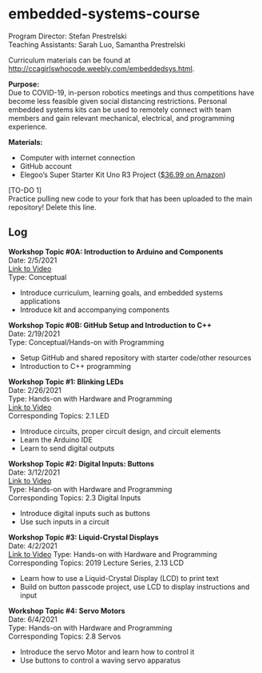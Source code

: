 # embedded-systems-course

Program Director: Stefan Prestrelski  
Teaching Assistants: Sarah Luo, Samantha Prestrelski  

Curriculum materials can be found at http://ccagirlswhocode.weebly.com/embeddedsys.html.  



**Purpose:**  
Due to COVID-19, in-person robotics meetings and thus competitions have become less feasible given social distancing restrictions. Personal embedded systems kits can be used to remotely connect with team members and gain relevant mechanical, electrical, and programming experience.

**Materials:**  
- Computer with internet connection
- GitHub account
- Elegoo’s Super Starter Kit Uno R3 Project ([$36.99 on Amazon](https://www.amazon.com/ELEGOO-Project-Tutorial-Controller-Projects/dp/B01D8KOZF4/))


[TO-DO 1]  
Practice pulling new code to your fork that has been uploaded to the main repository! Delete this line.

## Log

**Workshop Topic #0A: Introduction to Arduino and Components**  
Date: 2/5/2021  
[Link to Video](https://youtu.be/bEj-1Xxq9tg)  
Type: Conceptual  
- Introduce curriculum, learning goals, and embedded systems applications
- Introduce kit and accompanying components  


**Workshop Topic #0B: GitHub Setup and Introduction to C++**  
Date: 2/19/2021  
Type: Conceptual/Hands-on with Programming  
- Setup GitHub and shared repository with starter code/other resources
- Introduction to C++ programming  


**Workshop Topic #1: Blinking LEDs**  
Date: 2/26/2021  
Type: Hands-on with Hardware and Programming  
[Link to Video](https://youtu.be/LN7CiMK0GYc)  
Corresponding Topics: 2.1 LED
- Introduce circuits, proper circuit design, and circuit elements
- Learn the Arduino IDE
- Learn to send digital outputs


**Workshop Topic #2: Digital Inputs: Buttons**  
Date: 3/12/2021  
[Link to Video](https://youtu.be/gByUoQazVwA)  
Type: Hands-on with Hardware and Programming  
Corresponding Topics: 2.3 Digital Inputs  
- Introduce digital inputs such as buttons
- Use such inputs in a circuit

**Workshop Topic #3: Liquid-Crystal Displays**  
Date: 4/2/2021  
[Link to Video](https://youtu.be/455-oBZfOAk)
Type: Hands-on with Hardware and Programming  
Corresponding Topics: 2019 Lecture Series, 2.13 LCD  
- Learn how to use a Liquid-Crystal Display (LCD) to print text   
- Build on button passcode project, use LCD to display instructions and input  

**Workshop Topic #4: Servo Motors**  
Date: 6/4/2021  
Type: Hands-on with Hardware and Programming  
Corresponding Topics: 2.8 Servos  
- Introduce the servo Motor and learn how to control it  
- Use buttons to control a waving servo apparatus
